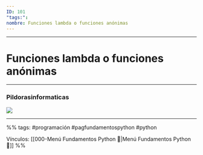 ```yaml
---
ID: 101
"tags:": 
nombre: Funciones lambda o funciones anónimas
---
```

___
# Funciones lambda o funciones anónimas
___
### Pildorasinformaticas
![](https://www.youtube.com/watch?v=tfYLcHbjc_A)























___

%%
tags:  #programación #pagfundamentospython #python  

Vínculos:   [[000-Menú Fundamentos Python 📃|Menú Fundamentos Python 📃]]
%%